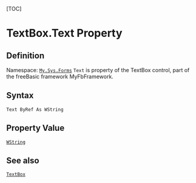 [TOC]
# TextBox.Text Property

## Definition
Namespace: [`My.Sys.Forms`](My.Sys.Forms.md)
`Text` is property of the TextBox control, part of the freeBasic framework MyFbFramework.
## Syntax
```freeBasic
Text ByRef As WString
```
## Property Value
[`WString`]("https://www.freebasic.net/wiki/KeyPgWString")
## See also
[`TextBox`](TextBox.md)
